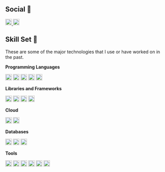 

<!--
**babashunya/babashunya** is a ✨ _special_ ✨ repository because its `README.md` (this file) appears on your GitHub profile.

Here are some ideas to get you started:

- 🔭 I’m currently working on ...
- 🌱 I’m currently learning ...
- 👯 I’m looking to collaborate on ...
- 🤔 I’m looking for help with ...
- 💬 Ask me about ...
- 📫 How to reach me: ...
- 😄 Pronouns: ...
- ⚡ Fun fact: ...

   <img height="20" src="https://img.shields.io/badge/-TypeScript-3178C6?lstyle=flat&labelColor=3178C6&logo=TypeScript&logoColor=white" />
   <img height="20" src="https://img.shields.io/badge/-PHP-777BB4?lstyle=flat&labelColor=777BB4&logo=PHP&logoColor=white" />
  <img height="20" src="https://img.shields.io/badge/-Go-00ADD8?lstyle=flat&labelColor=00ADD8&logo=Go&logoColor=white" />   
  <img height="20" src="https://img.shields.io/badge/-React-61DAFB?lstyle=flat&labelColor=61DAFB&logo=React&logoColor=white" />
  <img height="20" src="https://img.shields.io/badge/-WordPress-21759B?lstyle=flat&labelColor=21759B&logo=WordPress&logoColor=white" />

c.f. https://qiita.com/s-yoshiki/items/436bbe1f7160b610b05c
-->

## Social :link:

<p align="left">
   <a href="https://github.com/babashunya">
    <img height="20" src="https://img.shields.io/badge/-GitHub-000?style=flat&logo=Github&logoColor=white" />
  </a>
  <!--
  <a href="https://twitter.com/shunbaba0130">
    <img height="20" src="https://img.shields.io/badge/-Twitter-1DA1F2.svg?lstyle=flat&labelColor=1DA1F2&logo=twitter&logoColor=white" />
  </a>
  -->
  <a href="https://qiita.com/shunbaba">
    <img height="20" src="https://img.shields.io/badge/-Qiita-55C500.svg?lstyle=flat&labelColor=55C500&logo=qiita&logoColor=white" />
  </a>
</p>

## Skill Set :muscle:

These are some of the major technologies that I use or have worked on in the past.

**Programming Languages**

<p align="left">
  <img height="20" src="https://img.shields.io/badge/-Ruby-CC342D?lstyle=flat&labelColor=CC342D&logo=ruby&logoColor=white" />
  <img height="20" src="https://img.shields.io/badge/-JavaScript-F7DF1E?lstyle=flat&labelColor=F7DF1E&logo=JavaScript&logoColor=white" />
  <img height="20" src="https://img.shields.io/badge/-TypeScript-3178C6?lstyle=flat&labelColor=3178C6&logo=TypeScript&logoColor=white" />
  <img height="20" src="https://img.shields.io/badge/-C-A8B9CC?lstyle=flat&labelColor=A8B9CC&logo=c&logoColor=white" />
  <img height="20" src="https://img.shields.io/badge/-C++-00599C?lstyle=flat&labelColor=00599C&logo=c%2B%2B&logoColor=white" />
</p>

**Libraries and Frameworks**

<p align="left">
  <img height="20" src="https://img.shields.io/badge/-Ruby on Rails-CC0000?lstyle=flat&labelColor=CC0000&logo=Ruby+on+Rails&logoColor=white" />
  <img height="20" src="https://img.shields.io/badge/-Node.js-339933?lstyle=flat&labelColor=339933&logo=Node.js&logoColor=white" />
  <img height="20" src="https://img.shields.io/badge/-Vue.js-4FC08D?lstyle=flat&labelColor=4FC08D&logo=Vue.js&logoColor=white" />   
  <img height="20" src="https://img.shields.io/badge/-Docker-2496ED?lstyle=flat&labelColor=2496ED&logo=Docker&logoColor=white" />
</p>

**Cloud**
<p align="left">
  <img height="20" src="https://img.shields.io/badge/-AWS-232F3E?lstyle=flat&labelColor=232F3E&logo=Amazon+aws&logoColor=white" />
  <img height="20" src="https://img.shields.io/badge/-Google Cloud-4285F4?lstyle=flat&labelColor=4285F4&logo=Google+Cloud&logoColor=white" />
</p>

**Databases**
<p align="left">
  <img height="20" src="https://img.shields.io/badge/-MySQL-4479A1?lstyle=flat&labelColor=4479A1&logo=MySQL&logoColor=white" />
  <img height="20" src="https://img.shields.io/badge/-Redis-DC382D?lstyle=flat&labelColor=DC382D&logo=Redis&logoColor=white" />
  <img height="20" src="https://img.shields.io/badge/-Elasticsearch-005571?lstyle=flat&labelColor=005571&logo=Elasticsearch&logoColor=white" />
</p>

**Tools**
<p align="left">
  <img height="20" src="https://img.shields.io/badge/-Visual Studio Code-007ACC?lstyle=flat&labelColor=007ACC&logo=Visual+Studio+Code&logoColor=white" />
  <img height="20" src="https://img.shields.io/badge/-Notion-000000?lstyle=flat&labelColor=000000&logo=Notion&logoColor=white" />
  <img height="20" src="https://img.shields.io/badge/-ClickUp-7B68EE?lstyle=flat&labelColor=7B68EE&logo=ClickUp&logoColor=white" />
  <img height="20" src="https://img.shields.io/badge/-Whimsical-8a2be2?lstyle=flat&labelColor=8a2be2&logo=whimsical&logoColor=white" />
  <img height="20" src="https://img.shields.io/badge/-New Relic-008C99?lstyle=flat&labelColor=008C99&logo=New+Relic&logoColor=white" />
  <img height="20" src="https://img.shields.io/badge/-Datadog-632CA6?lstyle=flat&labelColor=632CA6&logo=Datadog&logoColor=white" />
</p>
